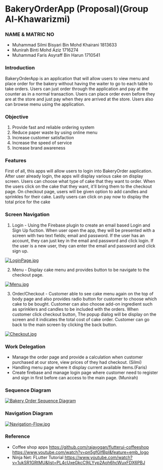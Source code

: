 # BakeryOrderApp (Proposal)(Group Al-Khawarizmi)

### NAME & MATRIC NO 
- Muhammad Silmi Bisyari Bin Mohd Khairani  1813633
- Munirah Binti Mohd Aziz                   1716274
- Muhammad Faris Asyraff Bin Harun          1710541

### Introduction
<p>
BakeryOrderApp is an application that will allow users to view menu and place order for the bakery without having the waiter to go to each table to take orders. Users can just order through the application and pay at the counter as in a normal transaction. Users can place order even before they are at the store and just pay when they are arrived at the store. Users also can browse menu using the application.
</p>

### Objective
1. Provide fast and reliable ordering system
2. Reduce paper waste by using online menu
3. Increase customer satisfaction
4. Increase the speed of service
5. Increase brand awareness

### Features
<p>
First of all, this apps will allow users to login into BakeryOrder aaplication. After user already login, the apps will display various cake on display screen. Users can choose what type of cake that they want to order. When the users click on the cake that they want, it'll bring them to the checkout page. On checkout page, users will be given option to add candles and sprinkles for their cake. Lastly users can click on pay now to display the total price for the cake
</p>

### Screen Navigation
1. Login - Using the Firebase plugin to create an email based Login and Sign Up fuction. When user open the app, they will be presented with a screen with two text fields; email and password. If the user has an account, they can just key in the email and password and click login. If the user is a new user, they can enter the email and password and click sign up.

[![LoginPage.jpg](https://i.postimg.cc/sQqQyJmX/1.png)](https://postimg.cc/sQqQyJmX)

2. Menu - Display cake menu and provides button to be navigate to the checkout page.

[![Menu.jpg](https://i.postimg.cc/18gCLDfx/2.png)](https://postimg.cc/18gCLDfx)

3. Order/Checkout - Customer able to see cake menu again on the top of body page and also provides radio button for customer to choose which cake to be bought.            Customer can also choose add-on ingredient such as sprinklers and candles to be included with the orders. When customer click checkout button, The popup dialog will be display on the screen and it indicates the total cost of cake order. Customer can go back to the main screen by clicking the back button.

[![Checkout.jpg](https://i.postimg.cc/F7CCWTFg/3.png)](https://postimg.cc/F7CCWTFg)

### Work Delegation
- Manage the order page and provide a calculation when customer purchased at our store, view prices of they had checkout. (Silmi)
- Handling menu page where it display current available items.(Faris)
- Create firebase and manage login page where customer need to register and sign in first before can access to the main page. (Munirah)

### Sequence Diagram
[![Bakery Order Sequence Diagram](https://i.postimg.cc/vmhWf6rB/Bakery-Order-App.jpg)](https://postimg.cc/sBBQRx0d)

### Navigation Diagram
[![Navigation-Flow.jpg](https://i.postimg.cc/ZntLNh9N/Navigation-Flow.jpg)](https://postimg.cc/1nB6x2rR)

### Reference
- Coffee shop apps https://github.com/rajayogan/flutterui-coffeeshop https://www.youtube.com/watch?v=pn5gfGIfBpI&feature=emb_logo
- Ninja Net: FLutter Tutorial https://www.youtube.com/watch?v=1ukSR1GRtMU&list=PL4cUxeGkcC9jLYyp2Aoh6hcWuxFDX6PBJ
